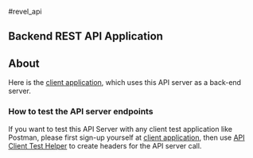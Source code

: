 #revel_api

## Backend REST API Application

## About
Here is the <a target="_blank" href="https://murmuring-ravine-44482.herokuapp.com" >client application</a>, which uses this API server as a back-end server.

### How to test the API server endpoints 

  If you want to test this API Server with any client test application like Postman, please first sign-up yourself at <a target="_blank" href="https://murmuring-ravine-44482.herokuapp.com" >client application</a>, then use <a target="_blank" href="https://murmuring-ravine-44482.herokuapp.com?helper=true" >API Client Test Helper</a> to create headers for the API server call. 


